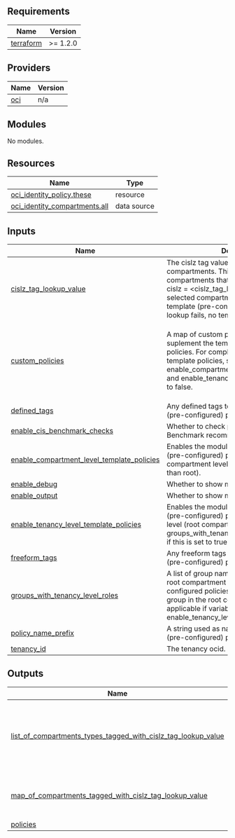 ## Requirements

| Name | Version |
|------|---------|
| <a name="requirement_terraform"></a> [terraform](#requirement\_terraform) |  >= 1.2.0 |

## Providers

| Name | Version |
|------|---------|
| <a name="provider_oci"></a> [oci](#provider\_oci) | n/a |

## Modules

No modules.

## Resources

| Name | Type |
|------|------|
| [oci_identity_policy.these](https://registry.terraform.io/providers/oracle/oci/latest/docs/resources/identity_policy) | resource |
| [oci_identity_compartments.all](https://registry.terraform.io/providers/oracle/oci/latest/docs/data-sources/identity_compartments) | data source |

## Inputs

| Name | Description | Type | Default | Required |
|------|-------------|------|---------|:--------:|
| <a name="input_cislz_tag_lookup_value"></a> [cislz\_tag\_lookup\_value](#input\_cislz\_tag\_lookup\_value) | The cislz tag value used for looking up compartments. This module searches for compartments that are freeform tagged with cislz = <cislz\_tag\_lookup\_value>. The selected compartments are eligible for template (pre-configured) policies. If the lookup fails, no template policies are applied. | `string` | `""` | no |
| <a name="input_custom_policies"></a> [custom\_policies](#input\_custom\_policies) | A map of custom policies. Use this to suplement the template (pre-configured) policies. For completely overriding the template policies, set variables enable\_compartment\_level\_template\_policies and enable\_tenancy\_level\_template\_policies to false. | <pre>map(object({<br>    name           = string<br>    description    = string<br>    compartment_id = string<br>    statements     = list(string)<br>    defined_tags   = map(string)<br>    freeform_tags  = map(string)<br>  }))</pre> | `{}` | no |
| <a name="input_defined_tags"></a> [defined\_tags](#input\_defined\_tags) | Any defined tags to apply on the template (pre-configured) policies. | `map(string)` | `null` | no |
| <a name="input_enable_cis_benchmark_checks"></a> [enable\_cis\_benchmark\_checks](#input\_enable\_cis\_benchmark\_checks) | Whether to check policies for CIS Benchmark recommendations. | `bool` | `true` | no |
| <a name="input_enable_compartment_level_template_policies"></a> [enable\_compartment\_level\_template\_policies](#input\_enable\_compartment\_level\_template\_policies) | Enables the module to manage template (pre-configured) policies at the compartment level (compartments other than root). | `string` | `true` | no |
| <a name="input_enable_debug"></a> [enable\_debug](#input\_enable\_debug) | Whether to show module debug output. | `bool` | `false` | no |
| <a name="input_enable_output"></a> [enable\_output](#input\_enable\_output) | Whether to show module output. | `bool` | `false` | no |
| <a name="input_enable_tenancy_level_template_policies"></a> [enable\_tenancy\_level\_template\_policies](#input\_enable\_tenancy\_level\_template\_policies) | Enables the module to manage template (pre-configured) policies at the tenancy level (root compartment). Variable groups\_with\_tenancy\_level\_roles only applies if this is set to true. | `string` | `false` | no |
| <a name="input_freeform_tags"></a> [freeform\_tags](#input\_freeform\_tags) | Any freeform tags to apply on the template (pre-configured) policies. | `map(string)` | `null` | no |
| <a name="input_groups_with_tenancy_level_roles"></a> [groups\_with\_tenancy\_level\_roles](#input\_groups\_with\_tenancy\_level\_roles) | A list of group names and their roles at the root compartment (a.k.a tenancy) level. Pre-configured policies are assigned to each group in the root compartment. Only applicable if variable enable\_tenancy\_level\_policies is set to true. | <pre>list(object({<br>    name = string<br>    roles = string<br>  }))</pre> | `[]` | no |
| <a name="input_policy_name_prefix"></a> [policy\_name\_prefix](#input\_policy\_name\_prefix) | A string used as naming prefix to template (pre-configured) policy names. | `string` | `null` | no |
| <a name="input_tenancy_id"></a> [tenancy\_id](#input\_tenancy\_id) | The tenancy ocid. | `string` | n/a | yes |

## Outputs

| Name | Description |
|------|-------------|
| <a name="output_list_of_compartments_types_tagged_with_cislz_tag_lookup_value"></a> [list\_of\_compartments\_types\_tagged\_with\_cislz\_tag\_lookup\_value](#output\_list\_of\_compartments\_types\_tagged\_with\_cislz\_tag\_lookup\_value) | An internal list with compartments tagged with cislz\_tag\_lookup\_value. Used to find if an enclosing compartment is available. |
| <a name="output_map_of_compartments_tagged_with_cislz_tag_lookup_value"></a> [map\_of\_compartments\_tagged\_with\_cislz\_tag\_lookup\_value](#output\_map\_of\_compartments\_tagged\_with\_cislz\_tag\_lookup\_value) | An internal map driving the assignment of pre-configured policies according to cislz* tags. |
| <a name="output_policies"></a> [policies](#output\_policies) | The policies. |
